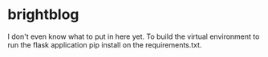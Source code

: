 ﻿# brightblog
 I don't even know what to put in here yet. To build the virtual environment to run the
 flask application pip install on the requirements.txt.
